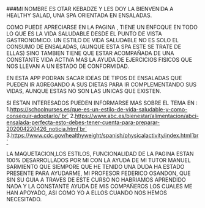 ###MI NOMBRE ES OTAR KEBADZE Y LES DOY LA BIENVENIDA A HEALTHY SALAD, UNA SPA ORIENTADA EN ENSALADAS.

COMO PUEDE APRECIARSE EN LA PAGINA , TIENE UN ENFOQUE EN TODO LO QUE ES LA VIDA SALUDABLE DESDE EL PUNTO DE VISTA GASTRONOMICO. UN ESTILO DE VIDA SALUDABLE NO ES SOLO EL CONSUMO DE ENSALADAS,  (AUNQUE ESTA SPA ESTE SE TRATE DE  ELLAS) SINO TAMBIEN TIENE QUE ESTAR ACOMPAÑADA DE UNA CONSTANTE VIDA ACTIVA MAS LA AYUDA DE EJERCICIOS FISICOS QUE NOS LLEVAN A UN ESTADO DE CONFORMIDAD.

EN ESTA APP PODRAN SACAR IDEAS DE TIPOS DE ENSALADAS QUE PUEDEN IR AGREGANDO A SUS DIETAS PARA IR COMPLEMENTANDO SUS VIDAS, AUNQUE ESTAS NO SON LAS UNICAS QUE EXISTEN.


SI ESTAN INTERESADOS PUEDEN INFORMARSE MAS SOBRE EL TEMA EN :
1.https://schoolnurses.es/que-es-un-estilo-de-vida-saludable-y-como-conseguir-adoptarlo/`br`
2.https://www.abc.es/bienestar/alimentacion/abci-ensalada-perfecta-esto-debes-tener-cuenta-para-preparar-202004220426_noticia.html`br`
3.https://www.cdc.gov/healthyweight/spanish/physicalactivity/index.html`br`


LA MAQUETACION,LOS ESTILOS, FUNCIONALIDAD DE LA PAGINA ESTAN 100% DESARROLLADOS POR MI CON LA AYUDA DE MI TUTOR MANUEL SARMIENTO QUE SIEMPORE QUE HE TENIDO UNA DUDA HA ESTADO PRESENTE PARA AYUDARME, MI PROFESOR FEDERICO OSANDON, QUE SIN SU GUIA A TRAVES DE ESTE CURSO NO HABRIAMOS APRENDIDO NADA Y LA CONSTANTE AYUDA DE MIS COMPAÑEROS LOS CUALES ME HAN APOYADO, ASI COMO YO A ELLOS CUANDO NOS HEMOS NECESITADO.

